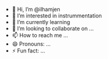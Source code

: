 - 👋 Hi, I’m @ilhamjen
- 👀 I’m interested in instrummentation
- 🌱 I’m currently learning 
- 💞️ I’m looking to collaborate on ...
- 📫 How to reach me ...
- 😄 Pronouns: ...
- ⚡ Fun fact: ...

<!---
ilhamjen/ilhamjen is a ✨ special ✨ repository because its `README.md` (this file) appears on your GitHub profile.
You can click the Preview link to take a look at your changes.
--->
